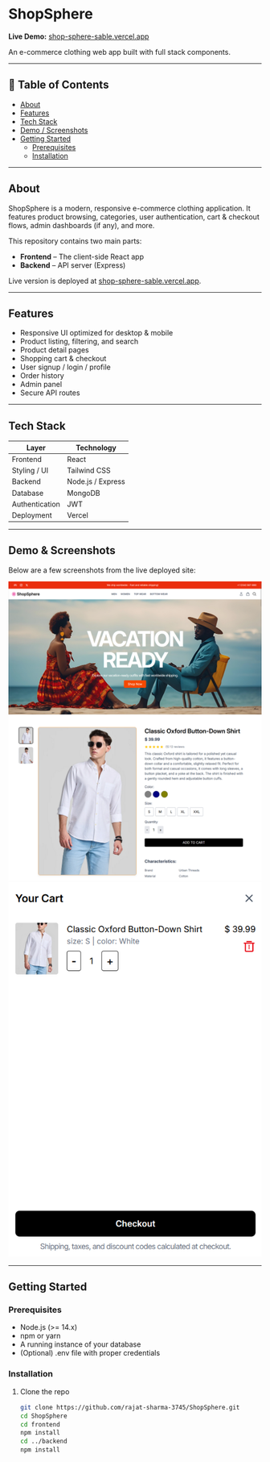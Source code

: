 # ShopSphere

**Live Demo:** [shop-sphere-sable.vercel.app](https://shop-sphere-sable.vercel.app)  

An e-commerce clothing web app built with full stack components.

---

## 🧩 Table of Contents

- [About](#about)  
- [Features](#features)  
- [Tech Stack](#tech-stack)  
- [Demo / Screenshots](#demo--screenshots)  
- [Getting Started](#getting-started)  
  - [Prerequisites](#prerequisites)  
  - [Installation](#installation)  

---

## About

ShopSphere is a modern, responsive e-commerce clothing application. It features product browsing, categories, user authentication, cart & checkout flows, admin dashboards (if any), and more.

This repository contains two main parts:

- **Frontend** – The client-side React app  
- **Backend** – API server (Express)  

Live version is deployed at [shop-sphere-sable.vercel.app](https://shop-sphere-sable.vercel.app).

---

## Features

- Responsive UI optimized for desktop & mobile  
- Product listing, filtering, and search  
- Product detail pages  
- Shopping cart & checkout  
- User signup / login / profile  
- Order history  
- Admin panel
- Secure API routes 

---

## Tech Stack

| Layer         | Technology                       |
|----------------|-----------------------------------|
| Frontend       | React  |
| Styling / UI   | Tailwind CSS |
| Backend        | Node.js / Express |
| Database       | MongoDB |
| Authentication | JWT |
| Deployment     | Vercel |

---

## Demo & Screenshots

Below are a few screenshots from the live deployed site:

<!-- Replace these with your actual images from your `/assets` or `screenshots` folder -->
![Homepage](./screenshots/Home.png)  
![Product Detail](./screenshots/Product.png)  
![Cart / Checkout](./screenshots/Cart.png)  

---

## Getting Started

### Prerequisites

- Node.js (>= 14.x)  
- npm or yarn  
- A running instance of your database  
- (Optional) .env file with proper credentials  

### Installation

1. Clone the repo  
   ```bash
   git clone https://github.com/rajat-sharma-3745/ShopSphere.git
   cd ShopSphere
   cd frontend
   npm install  
   cd ../backend
   npm install
